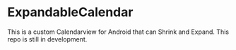 # ExpandableCalendar

This is a custom Calendarview for Android that can Shrink and Expand.
This repo is still in development.
